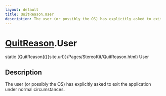 ```yaml
---
layout: default
title: QuitReason.User
description: The user (or possibly the OS) has explicitly asked to exit the application under normal circumstances.
---
```

# [QuitReason]({{site.url}}/Pages/StereoKit/QuitReason.html).User

<div class='signature' markdown='1'>
static [QuitReason]({{site.url}}/Pages/StereoKit/QuitReason.html) User
</div>

## Description
The user (or possibly the OS) has explicitly asked to exit the
application under normal circumstances.

